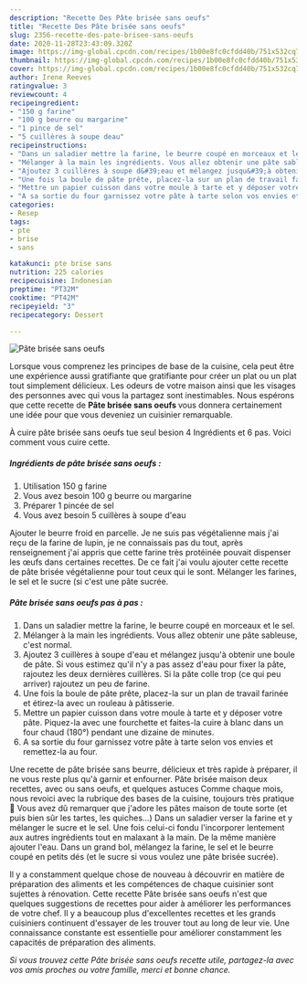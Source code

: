 ```yaml
---
description: "Recette Des Pâte brisée sans oeufs"
title: "Recette Des Pâte brisée sans oeufs"
slug: 2356-recette-des-pate-brisee-sans-oeufs
date: 2020-11-28T23:43:09.320Z
image: https://img-global.cpcdn.com/recipes/1b00e8fc0cfdd40b/751x532cq70/pate-brisee-sans-oeufs-photo-principale-de-la-recette.jpg
thumbnail: https://img-global.cpcdn.com/recipes/1b00e8fc0cfdd40b/751x532cq70/pate-brisee-sans-oeufs-photo-principale-de-la-recette.jpg
cover: https://img-global.cpcdn.com/recipes/1b00e8fc0cfdd40b/751x532cq70/pate-brisee-sans-oeufs-photo-principale-de-la-recette.jpg
author: Irene Reeves
ratingvalue: 3
reviewcount: 4
recipeingredient:
- "150 g farine"
- "100 g beurre ou margarine"
- "1 pince de sel"
- "5 cuillères à soupe deau"
recipeinstructions:
- "Dans un saladier mettre la farine, le beurre coupé en morceaux et le sel."
- "Mélanger à la main les ingrédients. Vous allez obtenir une pâte sableuse, c&#39;est normal."
- "Ajoutez 3 cuillères à soupe d&#39;eau et mélangez jusqu&#39;à obtenir une boule de pâte. Si vous estimez qu&#39;il n&#39;y a pas assez d&#39;eau pour fixer la pâte, rajoutez les deux dernières cuillères. Si la pâte colle trop (ce qui peu arriver) rajoutez un peu de farine."
- "Une fois la boule de pâte prête, placez-la sur un plan de travail farinée et étirez-la avec un rouleau à pâtisserie."
- "Mettre un papier cuisson dans votre moule à tarte et y déposer votre pâte. Piquez-la avec une fourchette et faites-la cuire à blanc dans un four chaud (180°) pendant une dizaine de minutes."
- "A sa sortie du four garnissez votre pâte à tarte selon vos envies et remettez-la au four."
categories:
- Resep
tags:
- pte
- brise
- sans

katakunci: pte brise sans 
nutrition: 225 calories
recipecuisine: Indonesian
preptime: "PT32M"
cooktime: "PT42M"
recipeyield: "3"
recipecategory: Dessert

---
```



![Pâte brisée sans oeufs](https://img-global.cpcdn.com/recipes/1b00e8fc0cfdd40b/751x532cq70/pate-brisee-sans-oeufs-photo-principale-de-la-recette.jpg)

Lorsque vous comprenez les principes de base de la cuisine, cela peut être une expérience aussi gratifiante que gratifiante pour créer un plat ou un plat tout simplement délicieux. Les odeurs de votre maison ainsi que les visages des personnes avec qui vous la partagez sont inestimables. Nous espérons que cette recette de <strong> Pâte brisée sans oeufs </strong> vous donnera certainement une idée pour que vous deveniez un cuisinier remarquable.

<!--inarticleads1-->

À cuire pâte brisée sans oeufs tue seul besion 4 Ingrédients et 6 pas. Voici comment vous cuire cette.

##### Ingrédients de pâte brisée sans oeufs :

1. Utilisation 150 g farine
1. Vous avez besoin 100 g beurre ou margarine
1. Préparer 1 pincée de sel
1. Vous avez besoin 5 cuillères à soupe d&#39;eau


Ajouter le beurre froid en parcelle. Je ne suis pas végétalienne mais j&#39;ai reçu de la farine de lupin, je ne connaissais pas du tout, après renseignement j&#39;ai appris que cette farine très protéinée pouvait dispenser les œufs dans certaines recettes. De ce fait j&#39;ai voulu ajouter cette recette de pâte brisée végétalienne pour tout ceux qui le sont. Mélanger les farines, le sel et le sucre (si c&#39;est une pâte sucrée. 

<!--inarticleads2-->

##### Pâte brisée sans oeufs pas à pas :

1. Dans un saladier mettre la farine, le beurre coupé en morceaux et le sel.
1. Mélanger à la main les ingrédients. Vous allez obtenir une pâte sableuse, c&#39;est normal.
1. Ajoutez 3 cuillères à soupe d&#39;eau et mélangez jusqu&#39;à obtenir une boule de pâte. Si vous estimez qu&#39;il n&#39;y a pas assez d&#39;eau pour fixer la pâte, rajoutez les deux dernières cuillères. Si la pâte colle trop (ce qui peu arriver) rajoutez un peu de farine.
1. Une fois la boule de pâte prête, placez-la sur un plan de travail farinée et étirez-la avec un rouleau à pâtisserie.
1. Mettre un papier cuisson dans votre moule à tarte et y déposer votre pâte. Piquez-la avec une fourchette et faites-la cuire à blanc dans un four chaud (180°) pendant une dizaine de minutes.
1. A sa sortie du four garnissez votre pâte à tarte selon vos envies et remettez-la au four.


Une recette de pâte brisée sans beurre, délicieux et très rapide à préparer, il ne vous reste plus qu&#39;à garnir et enfourner. Pâte brisée maison deux recettes, avec ou sans oeufs, et quelques astuces Comme chaque mois, nous revoici avec la rubrique des bases de la cuisine, toujours très pratique 🙂 Vous avez dû remarquer que j&#39;adore les pâtes maison de toute sorte (et puis bien sûr les tartes, les quiches…) Dans un saladier verser la farine et y mélanger le sucre et le sel. Une fois celui-ci fondu l&#39;incorporer lentement aux autres ingrédients tout en malaxant à la main. De la même manière ajouter l&#39;eau. Dans un grand bol, mélangez la farine, le sel et le beurre coupé en petits dés (et le sucre si vous voulez une pâte brisée sucrée). 

<!--inarticleads1-->

<p>
Il y a constamment quelque chose de nouveau à découvrir en matière de préparation des aliments et les compétences de chaque cuisinier sont sujettes à rénovation. Cette recette Pâte brisée sans oeufs n'est que quelques suggestions de recettes pour aider à améliorer les performances de votre chef. Il y a beaucoup plus d'excellentes recettes et les grands cuisiniers continuent d'essayer de les trouver tout au long de leur vie. Une connaissance constante est essentielle pour améliorer constamment les capacités de préparation des aliments.
</p>

<p>
<i>Si vous trouvez cette Pâte brisée sans oeufs recette utile, partagez-la avec vos amis proches ou votre famille, merci et bonne chance.</i>
</p>
